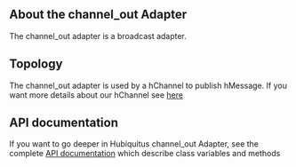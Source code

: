 ## About the channel_out Adapter

The channel_out adapter is a broadcast adapter.

## Topology

The channel_out adapter is used by a hChannel to publish hMessage.
If you want more details about our hChannel see [here](https://github.com/hubiquitus/hubiquitus/blob/master/docs/actors/hChannel.md)


## API documentation

If you want to go deeper in Hubiquitus channel_out Adapter, see the complete [API documentation](http://coffeedoc.info/github/hubiquitus/hubiquitus/master/) which describe class variables and methods
